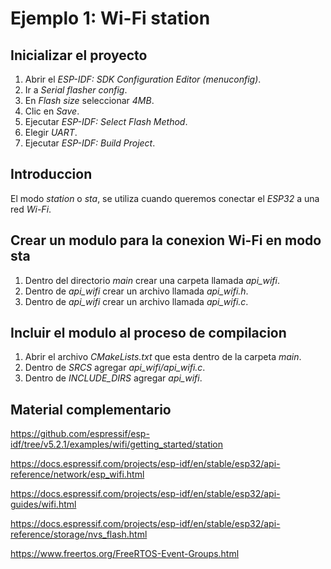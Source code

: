 # Ejemplo 1: Wi-Fi station

## Inicializar el proyecto

1. Abrir el _ESP-IDF: SDK Configuration Editor (menuconfig)_.
2. Ir a _Serial flasher config_.
3. En _Flash size_ seleccionar _4MB_.
4. Clic en _Save_.
5. Ejecutar _ESP-IDF: Select Flash Method_.
6. Elegir _UART_.
7. Ejecutar _ESP-IDF: Build Project_.

## Introduccion

El modo _station_ o _sta_, se utiliza cuando queremos conectar el _ESP32_ a una red _Wi-Fi_.

## Crear un modulo para la conexion Wi-Fi en modo sta

1. Dentro del directorio _main_ crear una carpeta llamada _api_wifi_.
2. Dentro de _api_wifi_ crear un archivo llamada _api_wifi.h_.
3. Dentro de _api_wifi_ crear un archivo llamada _api_wifi.c_.

## Incluir el modulo al proceso de compilacion

1. Abrir el archivo _CMakeLists.txt_ que esta dentro de la carpeta _main_.
2. Dentro de _SRCS_ agregar _api_wifi/api_wifi.c_.
3. Dentro de _INCLUDE_DIRS_ agregar _api_wifi_.

## Material complementario

https://github.com/espressif/esp-idf/tree/v5.2.1/examples/wifi/getting_started/station

https://docs.espressif.com/projects/esp-idf/en/stable/esp32/api-reference/network/esp_wifi.html

https://docs.espressif.com/projects/esp-idf/en/stable/esp32/api-guides/wifi.html

https://docs.espressif.com/projects/esp-idf/en/stable/esp32/api-reference/storage/nvs_flash.html

https://www.freertos.org/FreeRTOS-Event-Groups.html
